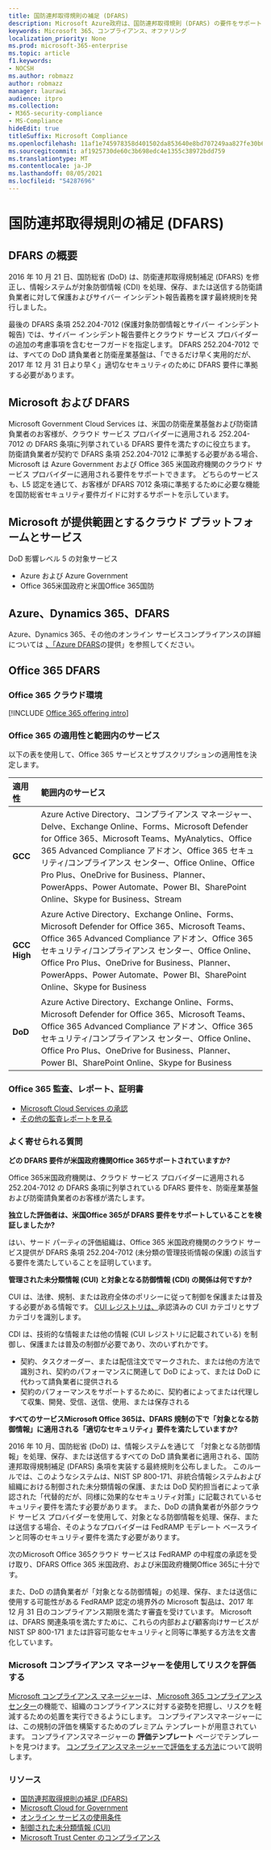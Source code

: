```yaml
---
title: 国防連邦取得規則の補足 (DFARS)
description: Microsoft Azure政府は、国防連邦取得規則 (DFARS) の要件をサポートしています。
keywords: Microsoft 365、コンプライアンス、オファリング
localization_priority: None
ms.prod: microsoft-365-enterprise
ms.topic: article
f1.keywords:
- NOCSH
ms.author: robmazz
author: robmazz
manager: laurawi
audience: itpro
ms.collection:
- M365-security-compliance
- MS-Compliance
hideEdit: true
titleSuffix: Microsoft Compliance
ms.openlocfilehash: 11af1e745978358d401502da853640e8bd707249aa827fe30b62813ef44b99d2
ms.sourcegitcommit: af1925730de60c3b698edc4e1355c38972bdd759
ms.translationtype: MT
ms.contentlocale: ja-JP
ms.lasthandoff: 08/05/2021
ms.locfileid: "54287696"
---
```

# <a name="defense-federal-acquisition-regulation-supplement-dfars"></a>国防連邦取得規則の補足 (DFARS)

## <a name="dfars-overview"></a>DFARS の概要

2016 年 10 月 21 日、国防総省 (DoD) は、防衛連邦取得規制補足 (DFARS) を修正し、情報システムが対象防御情報 (CDI) を処理、保存、または送信する防衛請負業者に対して保護およびサイバー インシデント報告義務を課す最終規則を発行しました。  
  
最後の DFARS 条項 252.204-7012 (保護対象防御情報とサイバー インシデント報告) では、サイバー インシデント報告要件とクラウド サービス プロバイダーの追加の考慮事項を含むセーフガードを指定します。 DFARS 252.204-7012 では、すべての DoD 請負業者と防衛産業基盤は、「できるだけ早く実用的だが、2017 年 12 月 31 日より早く」適切なセキュリティのために DFARS 要件に準拠する必要があります。

## <a name="microsoft-and-dfars"></a>Microsoft および DFARS

Microsoft Government Cloud Services は、米国の防衛産業基盤および防衛請負業者のお客様が、クラウド サービス プロバイダーに適用される 252.204-7012 の DFARS 条項に列挙されている DFARS 要件を満たすのに役立ちます。 防衛請負業者が契約で DFARS 条項 252.204-7012 に準拠する必要がある場合、Microsoft は Azure Government および Office 365 米国政府機関のクラウド サービス プロバイダーに適用される要件をサポートできます。 どちらのサービスも、L5 認定を通じて、お客様が DFARS 7012 条項に準拠するために必要な機能を国防総省セキュリティ要件ガイドに対するサポートを示しています。  

## <a name="microsoft-in-scope-cloud-platforms--services"></a>Microsoft が提供範囲とするクラウド プラットフォームとサービス

DoD 影響レベル 5 の対象サービス

- Azure および Azure Government
- Office 365米国政府と米国Office 365国防

## <a name="azure-dynamics-365-and-dfars"></a>Azure、Dynamics 365、DFARS

Azure、Dynamics 365、その他のオンライン サービスコンプライアンスの詳細については [、「Azure DFARS](/azure/compliance/offerings/offering-dfars)の提供」を参照してください。

## <a name="office-365-and-dfars"></a>Office 365 DFARS

### <a name="office-365-cloud-environments"></a>Office 365 クラウド環境

[!INCLUDE [Office 365 offering intro](../includes/o365-offering-introduction.md)]

### <a name="office-365-applicability-and-in-scope-services"></a>Office 365 の適用性と範囲内のサービス

以下の表を使用して、Office 365 サービスとサブスクリプションの適用性を決定します。

| **適用性** | **範囲内のサービス** |
|:------------------|:----------------------|
| **GCC** | Azure Active Directory、コンプライアンス マネージャー、Delve、Exchange Online、Forms、Microsoft Defender for Office 365、Microsoft Teams、MyAnalytics、Office 365 Advanced Compliance アドオン、Office 365 セキュリティ/コンプライアンス センター、Office Online、Office Pro Plus、OneDrive for Business、Planner、PowerApps、Power Automate、Power BI、SharePoint Online、Skype for Business、Stream |
| **GCC High** | Azure Active Directory、Exchange Online、Forms、Microsoft Defender for Office 365、Microsoft Teams、Office 365 Advanced Compliance アドオン、Office 365 セキュリティ/コンプライアンス センター、Office Online、Office Pro Plus、OneDrive for Business、Planner、PowerApps、Power Automate、Power BI、SharePoint Online、Skype for Business |
| **DoD** | Azure Active Directory、Exchange Online、Forms、Microsoft Defender for Office 365、Microsoft Teams、Office 365 Advanced Compliance アドオン、Office 365 セキュリティ/コンプライアンス センター、Office Online、Office Pro Plus、OneDrive for Business、Planner、Power BI、SharePoint Online、Skype for Business |

### <a name="office-365-audits-reports-and-certificates"></a>Office 365 監査、レポート、証明書

- [Microsoft Cloud Services の承認](https://marketplace.fedramp.gov/index.html#/products?status=Compliant&sort=productName)
- [その他の監査レポートを見る](https://aka.ms/auditreports)

### <a name="frequently-asked-questions"></a>よく寄せられる質問

**どの DFARS 要件が米国政府機関Office 365サポートされていますか?**

Office 365米国政府機関は、クラウド サービス プロバイダーに適用される 252.204-7012 の DFARS 条項に列挙されている DFARS 要件を、防衛産業基盤および防衛請負業者のお客様が満たします。

**独立した評価者は、米国Office 365が DFARS 要件をサポートしていることを検証しましたか?**

はい、サード パーティの評価組織は、Office 365 米国政府機関のクラウド サービス提供が DFARS 条項 252.204-7012 (未分類の管理技術情報の保護) の該当する要件を満たしていることを証明しています。

**管理された未分類情報 (CUI) と対象となる防御情報 (CDI) の関係は何ですか?**

CUI は、法律、規制、または政府全体のポリシーに従って制御を保護または普及する必要がある情報です。 [CUI レジストリは、](https://www.archives.gov/cui/registry/category-list.html)承認済みの CUI カテゴリとサブカテゴリを識別します。

CDI は、技術的な情報または他の情報 (CUI レジストリに記載されている) を制御し、保護または普及の制御が必要であり、次のいずれかです。

- 契約、タスクオーダー、または配信注文でマークされた、または他の方法で識別され、契約のパフォーマンスに関連して DoD によって、または DoD に代わって請負業者に提供される
- 契約のパフォーマンスをサポートするために、契約者によってまたは代理して収集、開発、受信、送信、使用、または保存される

**すべてのサービスMicrosoft Office 365は、DFARS 規制の下で「対象となる防御情報」に適用される「適切なセキュリティ」要件を満たしていますか?**

2016 年 10 月、国防総省 (DoD) は、情報システムを通じて 「対象となる防御情報」を処理、保存、または送信するすべての DoD 請負業者に適用される、国防連邦取得規制補足 (DFARS) 条項を実装する最終規則を公布しました。 このルールでは、このようなシステムは、NIST SP 800-171、非統合情報システムおよび[](https://nvlpubs.nist.gov/nistpubs/SpecialPublications/NIST.SP.800-171.pdf)組織における制御された未分類情報の保護、または DoD 契約担当者によって承認された「代替的だが、同様に効果的なセキュリティ対策」に記載されているセキュリティ要件を満たす必要があります。 また、DoD の請負業者が外部クラウド サービス プロバイダーを使用して、対象となる防御情報を処理、保存、または送信する場合、そのようなプロバイダーは FedRAMP モデレート ベースラインと同等のセキュリティ要件を満たす必要があります。

次のMicrosoft Office 365クラウド サービスは FedRAMP の中程度の承認を受け取り、DFARS Office 365 米国政府、および米国政府機関Office 365に十分です。

また、DoD の請負業者が「対象となる防御情報」の処理、保存、または送信に使用する可能性がある FedRAMP 認定の境界外の Microsoft 製品は、2017 年 12 月 31 日のコンプライアンス期限を満たす審査を受けています。 Microsoft は、DFARS 関連条項を満たすために、これらの内部および顧客向けサービスが NIST SP 800-171 または許容可能なセキュリティと同等に準拠する方法を文書化しています。

### <a name="use-microsoft-compliance-manager-to-assess-your-risk"></a>Microsoft コンプライアンス マネージャーを使用してリスクを評価する

[Microsoft コンプライアンス マネージャー](/microsoft-365/compliance/compliance-manager)は、[ Microsoft 365 コンプライアンス センター](/microsoft-365/compliance/microsoft-365-compliance-center)の機能で、組織のコンプライアンスに対する姿勢を把握し、リスクを軽減するための処置を実行できるようにします。 コンプライアンスマネージャーには、この規制の評価を構築するためのプレミアム テンプレートが用意されています。 コンプライアンスマネージャーの **評価テンプレート** ページでテンプレートを見つけます。 [コンプライアンスマネージャーで評価をする方法](/microsoft-365/compliance/compliance-manager-assessments)について説明します。

### <a name="resources"></a>リソース

- [国防連邦取得規則の補足 (DFARS)](https://www.acq.osd.mil/dpap/dars/dfarspgi/current/index.html)
- [Microsoft Cloud for Government](https://enterprise.microsoft.com/industries/government/start-your-microsoft-cloud-for-government-trial-today)
- [オンライン サービスの使用条件](https://www.microsoftvolumelicensing.com/DocumentSearch.aspx?Mode=3&DocumentTypeId=31)
- [制御された未分類情報 (CUI)](https://www.archives.gov/cui/registry/category-list)
- [Microsoft Trust Center のコンプライアンス](https://www.microsoft.com/trust-center/compliance/compliance-overview)
